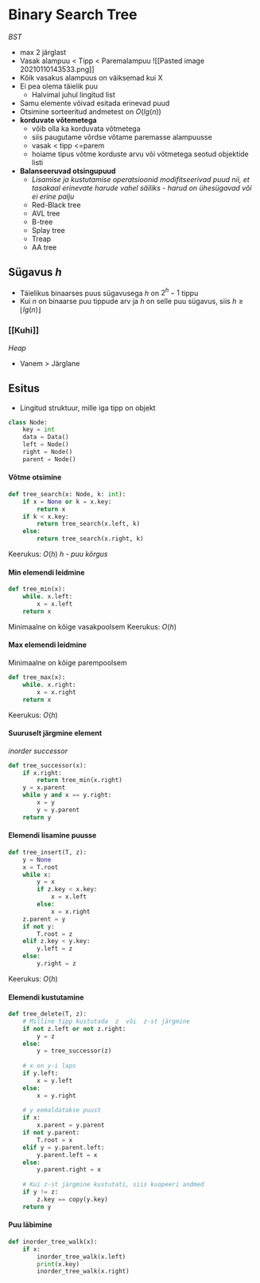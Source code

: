 # Binary Search Tree
*BST*
- max 2 järglast
- Vasak alampuu < Tipp < Paremalampuu
![[Pasted image 20210110143533.png]]
- Kõik vasakus alampuus on väiksemad kui X
- Ei pea olema täielik puu
	- Halvimal juhul lingitud list
- Samu elemente võivad esitada erinevad puud
- Otsimine sorteeritud andmetest on $O(lg(n))$
- **korduvate võtemetega**
	- võib olla ka korduvata võtmetega
	- siis paugutame võrdse võtame paremasse alampuusse
	- vasak < tipp <=parem
	- hoiame tipus võtme korduste arvu või võtmetega seotud objektide listi
- **Balanseeruvad otsingupuud**
	- *Lisamise ja kustutamise operatsioonid modifitseerivad puud nii, et tasakaal erinevate harude vahel säiliks - harud on ühesügavad või ei erine palju*
	- Red-Black tree
	- AVL tree
	- B-tree
	- Splay tree
	- Treap
	- AA tree
## Sügavus $h$
- Täielikus binaarses puus sügavusega $h$ on $2^h - 1$ tippu
- Kui $n$ on binaarse puu tippude arv ja $h$ on selle puu sügavus, siis $h \geq \lfloor lg(n) \rfloor$




### [[Kuhi]]
*Heap*
- Vanem > Järglane


## Esitus 
- Lingitud struktuur, mille iga tipp on objekt

```py
class Node:
	key = int
	data = Data()
	left = Node()
	right = Node()
	parent = Node()
```

#### Võtme otsimine 
```py
def tree_search(x: Node, k: int):
	if x = None or k = x.key:
		return x
	if k < x.key:
		return tree_search(x.left, k)
	else:
		return tree_search(x.right, k)
```
Keerukus: $O(h)$
*h - puu kõrgus*

#### Min elemendi leidmine
```py
def tree_min(x):
	while. x.left:
		x = x.left
	return x
```
Minimaalne on kõige vasakpoolsem
Keerukus: $O(h)$

#### Max elemendi leidmine
Minimaalne on kõige parempoolsem
```py
def tree_max(x):
	while. x.right:
		x = x.right
	return x
```
Keerukus: $O(h)$

#### Suuruselt järgmine element
*inorder successor*

```py
def tree_successor(x):
	if x.right:
		return tree_min(x.right)
	y = x.parent
	while y and x == y.right:
		x = y
		y = y.parent
	return y
```

#### Elemendi lisamine puusse
```py
def tree_insert(T, z):
	y = None
	x = T.root
	while x:
		y = x
		if z.key < x.key:
			x = x.left
		else:
			x = x.right
	z.parent = y
	if not y:
		T.root = z
	elif z.key < y.key:
		y.left = z
	else:
		y.right = z
```
Keerukus: $O(h)$

#### Elemendi kustutamine
```py
def tree_delete(T, z):
	# Milline tipp kustutada  z  või  z-st järgmine
	if not z.left or not z.right:
		y = z
	else:
		y = tree_successor(z)
		
	# x on y-i laps
	if y.left:
		x = y.left
	else:
		x = y.right
	
	# y eemaldatakse puust
	if x:
		x.parent = y.parent
	if not y.parent:
		T.root = x
	elif y = y.parent.left:
		y.parent.left = x
	else:
		y.parent.right = x
		
	# Kui z-st järgmine kustutati, siis kuopeeri andmed
	if y != z:
		z.key == copy(y.key)
	return y
```

#### Puu läbimine
```py
def inorder_tree_walk(x):
	if x:
		inorder_tree_walk(x.left)
		print(x.key)
		inorder_tree_walk(x.right)
```